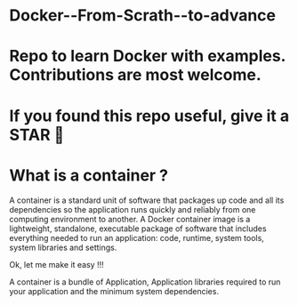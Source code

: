 # Docker--From-Scrath--to-advance
# Repo to learn Docker with examples. Contributions are most welcome.
# If you found this repo useful, give it a STAR 🌠
# What is a container ?
A container is a standard unit of software that packages up code and all its dependencies so the application runs quickly and reliably from one computing environment to another. A Docker container image is a lightweight, standalone, executable package of software that includes everything needed to run an application: code, runtime, system tools, system libraries and settings.

Ok, let me make it easy !!!

A container is a bundle of Application, Application libraries required to run your application and the minimum system dependencies.
